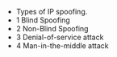 

+ Types of IP spoofing.
+ 1 Blind Spoofing
+ 2 Non-Blind Spoofing
+ 3 Denial-of-service attack
+ 4 Man-in-the-middle attack
